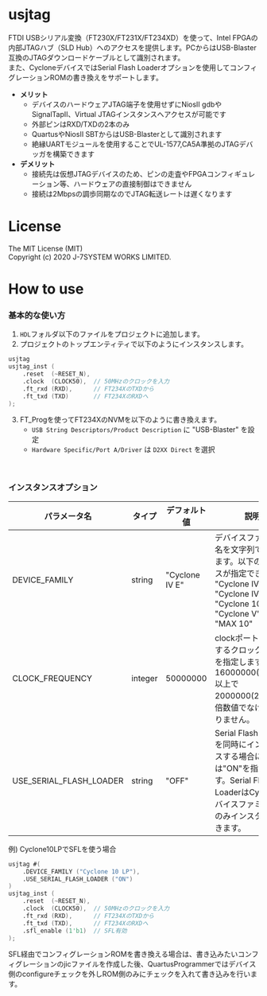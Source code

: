 # usjtag
FTDI USBシリアル変換（FT230X/FT231X/FT234XD）を使って、Intel FPGAの内部JTAGハブ（SLD Hub）へのアクセスを提供します。PCからはUSB-Blaster互換のJTAGダウンロードケーブルとして識別されます。  
また、CycloneデバイスではSerial Flash Loaderオプションを使用してコンフィグレーションROMの書き換えをサポートします。  
- **メリット**
	- デバイスのハードウェアJTAG端子を使用せずにNiosII gdbやSignalTapII、Virtual JTAGインスタンスへアクセスが可能です
	- 外部ピンはRXD/TXDの2本のみ
	- QuartusやNiosII SBTからはUSB-Blasterとして識別されます
	- 絶縁UARTモジュールを使用することでUL-1577,CA5A準拠のJTAGデバッガを構築できます
- **デメリット**
	- 接続先は仮想JTAGデバイスのため、ピンの走査やFPGAコンフィギュレーション等、ハードウェアの直接制御はできません
	- 接続は2Mbpsの調歩同期なのでJTAG転送レートは遅くなります

# License
The MIT License (MIT)  
Copyright (c) 2020 J-7SYSTEM WORKS LIMITED.

# How to use
### 基本的な使い方
1. `HDL`フォルダ以下のファイルをプロジェクトに追加します。
2. プロジェクトのトップエンティティで以下のようにインスタンスします。
```verilog
usjtag
usjtag_inst (
	.reset	(~RESET_N),
	.clock	(CLOCK50),	// 50MHzのクロックを入力 
	.ft_rxd	(RXD),		// FT234XのTXDから
	.ft_txd	(TXD)		// FT234XのRXDへ
);
```
3. FT_Progを使ってFT234XのNVMを以下のように書き換えます。
	- `USB String Descriptors/Product Description` に "USB-Blaster" を設定
	- `Hardware Specific/Port A/Driver` は `D2XX Direct` を選択
<br>

### インスタンスオプション
|パラメータ名|タイプ|デフォルト値|説明|
|---|---|---|---|
|DEVICE_FAMILY|string|"Cyclone IV E"|デバイスファミリー名を文字列で指定します。以下のデバイスが指定できます。<br>"Cyclone IV E"<br>"Cyclone IV GX"<br>"Cyclone 10 LP"<br>"Cyclone V"<br>"MAX 10"|
|CLOCK_FREQUENCY|integer|50000000|clockポートに入力するクロック周波数を指定します。値は16000000(16MHz)以上で2000000(2MHz)の倍数値でなければなりません。|
|USE_SERIAL_FLASH_LOADER|string|"OFF"|Serial Flash Loaderを同時にインスタンスする場合には"ON"を指定します。Serial Flash LoaderはCycloneデバイスファミリーでのみインスタンスできます。|
例) Cyclone10LPでSFLを使う場合
```verilog
usjtag #(
	.DEVICE_FAMILY ("Cyclone 10 LP"),
	.USE_SERIAL_FLASH_LOADER ("ON")
)
usjtag_inst (
	.reset	(~RESET_N),
	.clock	(CLOCK50),	// 50MHzのクロックを入力 
	.ft_rxd	(RXD),		// FT234XのTXDから
	.ft_txd	(TXD),		// FT234XのRXDへ
	.sfl_enable (1'b1)	// SFL有効
);
```
SFL経由でコンフィグレーションROMを書き換える場合は、書き込みたいコンフィグレーションのjicファイルを作成した後、QuartusProgrammerではデバイス側のconfigureチェックを外しROM側のみにチェックを入れて書き込みを行います。

